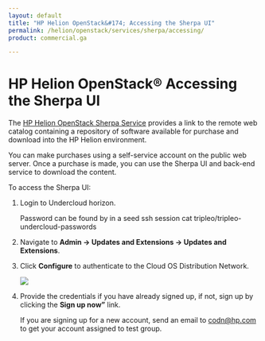 ```yaml
---
layout: default
title: "HP Helion OpenStack&#174; Accessing the Sherpa UI"
permalink: /helion/openstack/services/sherpa/accessing/
product: commercial.ga

---
```

<!--UNDER REVISION-->


<script>

function PageRefresh {
onLoad="window.refresh"
}

PageRefresh();

</script>
<!--
<p style="font-size: small;"> <a href="/helion/openstack/">&#9664; PREV | <a href="/helion/openstack/">&#9650; UP</a> | <a href="/helion/openstack/faq/">NEXT &#9654; </a></p>
-->

# HP Helion OpenStack&reg; Accessing the Sherpa UI

The [HP Helion OpenStack Sherpa Service](/helion/openstack/services/sherpa/overview/) provides a link to the remote web catalog containing a repository of software available for purchase and download into the HP Helion environment.

You can make purchases using a self-service account on the public web server. Once a purchase is made, you can use the Sherpa UI and back-end service to download the content. 

To access the Sherpa UI:

1.	Login to Undercloud horizon.  

	Password can be found by in a seed ssh session cat tripleo/tripleo-undercloud-passwords

2.	Navigate to **Admin -> Updates and Extensions -> Updates and Extensions**.

3.	Click **Configure** to authenticate to the Cloud OS Distribution Network.

	<img src="media/SherpaConfigure.jpg">

4.	Provide the credentials if you have already signed up, if not, sign up by clicking the **Sign up now”** link.
 
	If you are signing up for a new account, send an email to codn@hp.com to get your account assigned to test group.  
